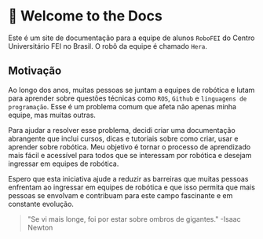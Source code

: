 # :tada: Welcome to the Docs
Este é um site de documentação para a equipe de alunos `RoboFEI` do Centro Universitário FEI no Brasil. O robô da equipe é chamado `Hera`.
## **Motivação**
Ao longo dos anos, muitas pessoas se juntam a equipes de robótica e lutam para aprender sobre questões técnicas como `ROS`, `Github` e `linguagens de programação`. Esse é um problema comum que afeta não apenas minha equipe, mas muitas outras.

Para ajudar a resolver esse problema, decidi criar uma documentação abrangente que inclui cursos, dicas e tutoriais sobre como criar, usar e aprender sobre robótica. Meu objetivo é tornar o processo de aprendizado mais fácil e acessível para todos que se interessam por robótica e desejam ingressar em equipes de robótica.

Espero que esta iniciativa ajude a reduzir as barreiras que muitas pessoas enfrentam ao ingressar em equipes de robótica e que isso permita que mais pessoas se envolvam e contribuam para este campo fascinante e em constante evolução.

> "Se vi mais longe, foi por estar sobre ombros de gigantes." -Isaac Newton